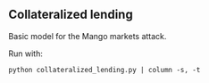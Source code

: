 ## Collateralized lending

Basic model for the Mango markets attack.

Run with:

`python collateralized_lending.py | column -s, -t`
